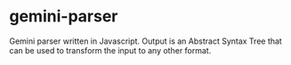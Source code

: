 # gemini-parser
Gemini parser written in Javascript. Output is an Abstract Syntax Tree that can be used to transform the input to any other format.
